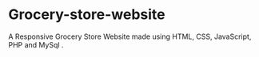 # Grocery-store-website
A Responsive Grocery Store Website made using HTML, CSS, JavaScript, PHP and MySql .
